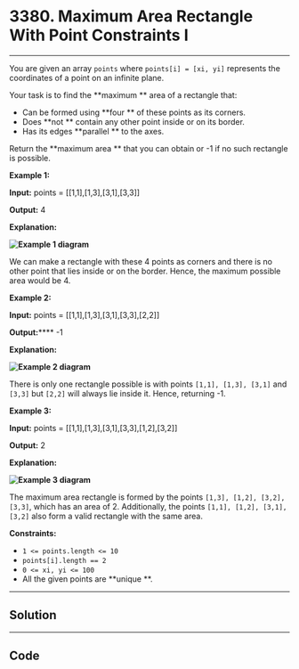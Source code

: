 # 3380. Maximum Area Rectangle With Point Constraints I

---

You are given an array `points` where `points[i] = [xi, yi]` represents the coordinates of a point on an infinite plane.

Your task is to find the **maximum ** area of a rectangle that:

  * Can be formed using **four ** of these points as its corners.
  * Does **not ** contain any other point inside or on its border.
  * Has its edges **parallel ** to the axes.



Return the **maximum area ** that you can obtain or -1 if no such rectangle is possible.

 

**Example 1:**

**Input:** points = [[1,1],[1,3],[3,1],[3,3]]

**Output:** 4

**Explanation:**

**![Example 1 diagram](https://assets.leetcode.com/uploads/2024/11/02/example1.png)**

We can make a rectangle with these 4 points as corners and there is no other point that lies inside or on the border. Hence, the maximum possible area would be 4.

**Example 2:**

**Input:** points = [[1,1],[1,3],[3,1],[3,3],[2,2]]

**Output:****** -1

**Explanation:**

**![Example 2 diagram](https://assets.leetcode.com/uploads/2024/11/02/example2.png)**

There is only one rectangle possible is with points `[1,1], [1,3], [3,1]` and `[3,3]` but `[2,2]` will always lie inside it. Hence, returning -1.

**Example 3:**

**Input:** points = [[1,1],[1,3],[3,1],[3,3],[1,2],[3,2]]

**Output:** 2

**Explanation:**

**![Example 3 diagram](https://assets.leetcode.com/uploads/2024/11/02/example3.png)**

The maximum area rectangle is formed by the points `[1,3], [1,2], [3,2], [3,3]`, which has an area of 2. Additionally, the points `[1,1], [1,2], [3,1], [3,2]` also form a valid rectangle with the same area.

 

**Constraints:**

  * `1 <= points.length <= 10`
  * `points[i].length == 2`
  * `0 <= xi, yi <= 100`
  * All the given points are **unique **.

---

## Solution



---

## Code
```python


```